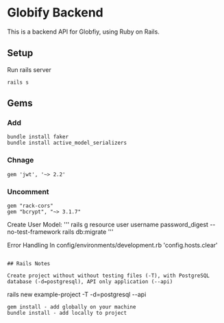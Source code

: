 # Globify Backend

This is a backend API for Globfiy, using Ruby on Rails.

## Setup

Run rails server

```
rails s
```

## Gems

### Add

```
bundle install faker
bundle install active_model_serializers
```

### Chnage

```
gem 'jwt', '~> 2.2'
```

### Uncomment

```
gem "rack-cors"
gem "bcrypt", "~> 3.1.7"
```

Create User Model:
'''
rails g resource user username password_digest --no-test-framework
rails db:migrate
'''

Error Handling
In config/environments/development.rb
'config.hosts.clear'

```

## Rails Notes

Create project without without testing files (-T), with PostgreSQL database (-d=postgresql), API only application (--api)

```

rails new example-project -T -d=postgresql --api

```
gem install - add globally on your machine
bundle install - add locally to project
```
